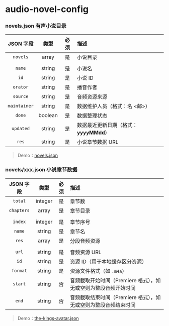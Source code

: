 # audio-novel-config

### novels.json 有声小说目录

| JSON 字段 | 类型 | 必须 | 描述 |
| :--: | :--: | :--: | :-- |
| `novels` | array | 是 | 小说目录 |
| | | | |
| `name` | string | 是 | 小说名 |
| `id` | string | 是 | 小说 ID |
| `orator` | string | 是 | 播音作者 |
| `source` | string | 是 | 音频资源来源 |
| `maintainer` | string | 是 | 数据维护人员（格式：名 <邮>） |
| `done` | boolean | 是 | 数据整理状态 |
| `updated` | string | 是 | 数据最近更新日期（格式：**yyyyMMdd**） |
| `res` | string | 是 | 小说章节数据 URL |

> Demo：[novels.json](novels.json)

### novels/xxx.json 小说章节数据

| JSON 字段 | 类型 | 必须 | 描述 |
| :--: | :--: | :--: | :-- |
| `total` | integer | 是 | 章节数 |
| `chapters` | array | 是 | 章节目录 |
| | | | |
| `index` | integer | 是 | 章节序号 |
| `name` | string | 是 | 章节名 |
| `res` | array | 是 | 分段音频资源 |
| | | | |
| `url` | string | 是 | 音频资源 URL |
| `id` | string | 是 | 资源 ID（用于本地缓存区分资源） |
| `format` | string | 是 | 资源文件格式（如 `.m4a`） |
| `start` | string | 否 | 音频截取开始时间（Premiere 格式），如无或空则为整段音频开始时间 |
| `end` | string | 否 | 音频截取结束时间（Premiere 格式），如无或空则为整段音频结束时间 |

> Demo：[the-kings-avatar.json](novels/the-kings-avatar.json)

